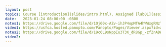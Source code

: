 ```yaml
---
layout: post
topics: Course [introduction](slides/intro.html). Assigned [lab01](assignments/lab01.html)
date:   2023-01-24 08:00:00 -0800
notes1: https://drive.google.com/file/d/1Oj60x-AZv-ihJP4opMTA4hWWxgRNzTnI/view?usp=share_link 
video1: https://usfca.hosted.panopto.com/Panopto/Pages/Viewer.aspx?id=ae73fa2e-7ec0-4dcf-a1f2-af93011bd7ae
notes2: https://drive.google.com/file/d/19c6L9sNppIu3T3K_dR8Gp_-zfZnADWta/view?usp=share_link 
video2: 
---
```

